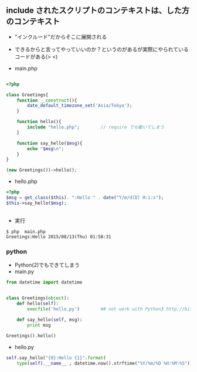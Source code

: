 ## include されたスクリプトのコンテキストは、した方のコンテキスト

- "インクルード"だからそこに展開される
- できるからと言ってやっていいのか？というのがあるが実際にやられているコードがある(> <)

- main.php

~~~php

<?php

class Greetings{
    function __construct(){
        date_default_timezone_set('Asia/Tokyo');
    }

    function hello(){
        include "hello.php";		// require でも動いてしまう
    }

    function say_hello($msg){
        echo "$msg\n";
    }
}

(new Greetings())->hello();
~~~

- hello.php

~~~php
<?php 
$msg = get_class($this). ":Hello " . date("Y/m/d(D) H:i:s");
$this->say_hello($msg);
				 
~~~

- 実行

~~~
$ php  main.php 
Greetings:Hello 2015/08/13(Thu) 01:58:31
~~~

### python

- Python(2)でもできてしまう
- main.py

~~~py
from datetime import datetime


class Greetings(object):
    def hello(self):
        execfile('hello.py')		## not work with Python3 http://bit.ly/1Mkrg4A
		  
    def say_hello(self, msg):
        print msg

Greetings().hello()
~~~

- hello.py

~~~py
self.say_hello("{0}:Hello {1}".format(
    type(self).__name__ , datetime.now().strftime("%Y/%m/%D %H:%M:%S")))
~~~

